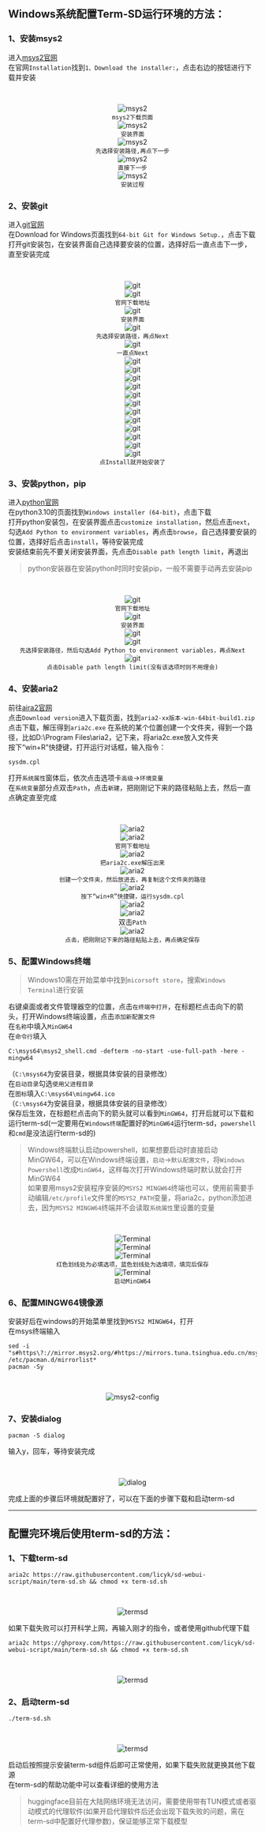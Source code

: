 
## Windows系统配置Term-SD运行环境的方法：  

### 1、安装msys2  
进入[msys2官网](https://www.msys2.org/)  
在官网`Installation`找到`1、Download the installer:`，点击右边的按钮进行下载并安装  

&nbsp;
<div align="center">

![msys2](assets/config_env/1.png)  
`msys2下载页面`  
![msys2](assets/config_env/2.png)  
`安装界面`  
![msys2](assets/config_env/3.png)  
`先选择安装路径,再点下一步`  
![msys2](assets/config_env/4.png)  
`直接下一步`  
![msys2](assets/config_env/5.png)  
`安装过程`  

</div>

### 2、安装git  
进入[git官网](https://git-scm.com/download/win)  
在Download for Windows页面找到`64-bit Git for Windows Setup.`，点击下载  
打开git安装包，在安装界面自己选择要安装的位置，选择好后一直点击下一步，直至安装完成  

&nbsp;
<div align="center">

![git](assets/config_env/6.png)  
![git](assets/config_env/7.png)  
`官网下载地址`  
![git](assets/config_env/8.png)  
`安装界面`  
![git](assets/config_env/9.png)  
`先选择安装路径，再点Next`  
![git](assets/config_env/10.png)  
 `一直点Next`  
![git](assets/config_env/11.png)  
![git](assets/config_env/12.png)  
![git](assets/config_env/13.png)  
![git](assets/config_env/14.png)  
![git](assets/config_env/15.png)  
![git](assets/config_env/16.png)  
![git](assets/config_env/17.png)  
![git](assets/config_env/18.png)  
![git](assets/config_env/19.png)  
![git](assets/config_env/20.png)  
![git](assets/config_env/21.png)  
![git](assets/config_env/22.png)  
`点Install就开始安装了`  

</div>

### 3、安装python，pip  
进入[python官网](https://www.python.org/downloads/release/python-31011/)    
在python3.10的页面找到`Windows installer (64-bit)`，点击下载  
打开python安装包，在安装界面点击`customize installation`，然后点击`next`，勾选`Add Python to environment variables`，再点击`browse`，自己选择要安装的位置，选择好后点击`install`，等待安装完成  
安装结束前先不要关闭安装界面，先点击`Disable path length limit`，再退出  
>python安装器在安装python时同时安装pip，一般不需要手动再去安装pip

&nbsp;
<div align="center">

![git](assets/config_env/22.png)  
`官网下载地址`  
![git](assets/config_env/23.png)  
`安装界面`  
![git](assets/config_env/24.png)  
![git](assets/config_env/25.png)  
`先选择安装路径，然后勾选Add Python to environment variables，再点Next`  
![git](assets/config_env/26.png)  
`点击Disable path length limit(没有该选项时则不用理会)`  

</div>

### 4、安装aria2  
前往[aira2官网](http://aria2.github.io/)  
点击`Download version`进入下载页面，找到`aria2-xx版本-win-64bit-build1.zip`点击下载，解压得到`aria2c.exe`
在系统的某个位置创建一个文件夹，得到一个路径，比如D:\Program Files\aria2，记下来，将aria2c.exe放入文件夹  
按下“win+R”快捷键，打开运行对话框，输入指令：  

    sysdm.cpl

打开`系统属性`窗体后，依次点击选项卡`高级`->`环境变量`  
在`系统变量`部分点双击`Path`，点击`新建`，把刚刚记下来的路径粘贴上去，然后一直点确定直至完成  

&nbsp;
<div align="center">

![aria2](assets/config_env/27.png)  
![aria2](assets/config_env/28.png)  
`官网下载地址`  
![aria2](assets/config_env/29.png)  
`把aria2c.exe解压出来`  
![aria2](assets/config_env/30.png)  
`创建一个文件夹，然后放进去，再复制这个文件夹的路径`  
![aria2](assets/config_env/31.png)  
`按下“win+R”快捷键，运行sysdm.cpl`  
![aria2](assets/config_env/32.png)  
![aria2](assets/config_env/33.png)  
双击`Path`  
![aria2](assets/config_env/34.png)  
`点击，把刚刚记下来的路径粘贴上去，再点确定保存`  

</div>

### 5、配置Windows终端  
>Windows10需在开始菜单中找到`micorsoft store`，搜索`Windows Terminal`进行安装

右键桌面或者文件管理器空的位置，点击`在终端中打开`，在标题栏点击向下的箭头，打开Windows终端设置，点击`添加新配置文件`  
在`名称`中填入`MinGW64`  
在`命令行`填入  
```
C:\msys64\msys2_shell.cmd -defterm -no-start -use-full-path -here -mingw64
```
（`C:\msys64`为安装目录，根据具体安装的目录修改）  
在`启动目录`勾选`使用父进程目录`  
在`图标`填入`C:\msys64\mingw64.ico`  
（`C:\msys64`为安装目录，根据具体安装的目录修改）  
保存后生效，在标题栏点击向下的箭头就可以看到`MinGW64`，打开后就可以下载和运行term-sd(一定要用在`Windows终端`配置好的`MinGW64`运行term-sd，`powershell`和`cmd`是没法运行term-sd的)
>Windows终端默认启动powershell，如果想要启动时直接启动MinGW64，可以在Windows终端设置，`启动`->`默认配置文件`，将`Windows Powershell`改成`MinGW64`，这样每次打开Windows终端时默认就会打开MinGW64  
如果要用msys2安装程序安装的`MSYS2 MINGW64`终端也可以，使用前需要手动编辑`/etc/profile`文件里的`MSYS2_PATH`变量，将aria2c，python添加进去，因为`MSYS2 MINGW64`终端并不会读取`系统属性`里设置的变量

&nbsp;
<div align="center">

![Terminal](assets/config_env/35.png)  
![Terminal](assets/config_env/36.png)  
![Terminal](assets/config_env/37.png)  
`红色划线处为必填选项，蓝色划线处为选填项，填完后保存`  
![Terminal](assets/config_env/38.png)  
`启动MinGW64`  

</div>

### 6、配置MINGW64镜像源

安装好后在windows的开始菜单里找到`MSYS2 MINGW64`，打开  
在msys终端输入  

    sed -i "s#https\?://mirror.msys2.org/#https://mirrors.tuna.tsinghua.edu.cn/msys2/#g" /etc/pacman.d/mirrorlist*
    pacman -Sy

&nbsp;
<div align="center">

![msys2-config](assets/config_env/39.png)  

</div>

### 7、安装dialog

    pacman -S dialog

输入y，回车，等待安装完成  

&nbsp;
<div align="center">

![dialog](assets/config_env/40.png)  

</div>

完成上面的步骤后环境就配置好了，可以在下面的步骤下载和启动term-sd  

***

## 配置完环境后使用term-sd的方法：  
### 1、下载term-sd

    aria2c https://raw.githubusercontent.com/licyk/sd-webui-script/main/term-sd.sh && chmod +x term-sd.sh

&nbsp;
<div align="center">

![termsd](assets/config_env/41.png)  

</div>

如果下载失败可以打开科学上网，再输入刚才的指令，或者使用github代理下载  

    aria2c https://ghproxy.com/https://raw.githubusercontent.com/licyk/sd-webui-script/main/term-sd.sh && chmod +x term-sd.sh

&nbsp;
<div align="center">

![termsd](assets/config_env/42.png)  

</div>

### 2、启动term-sd

    ./term-sd.sh

&nbsp;
<div align="center">

![termsd](assets/config_env/43.png)  

</div>

启动后按照提示安装term-sd组件后即可正常使用，如果下载失败就更换其他下载源  
在term-sd的帮助功能中可以查看详细的使用方法  
>huggingface目前在大陆网络环境无法访问，需要使用带有TUN模式或者驱动模式的代理软件(如果开启代理软件后还会出现下载失败的问题，需在term-sd中配置好代理参数)，保证能够正常下载模型

